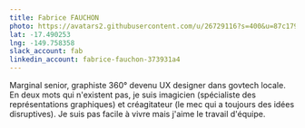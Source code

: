 ```yaml
---
title: Fabrice FAUCHON
photo: https://avatars2.githubusercontent.com/u/26729116?s=400&u=87c1790d0b5cb4c826c11d10c02a1b3684ec2669&v=4
lat: -17.490253
lng: -149.758358
slack_account: fab
linkedin_account: fabrice-fauchon-373931a4
---
```

Marginal senior, graphiste 360° devenu UX designer dans govtech locale. En deux mots qui n'existent pas, je suis imagicien (spécialiste des représentations graphiques) et créagitateur (le mec qui a toujours des idées disruptives). Je suis pas facile à vivre mais j'aime le travail d'équipe.